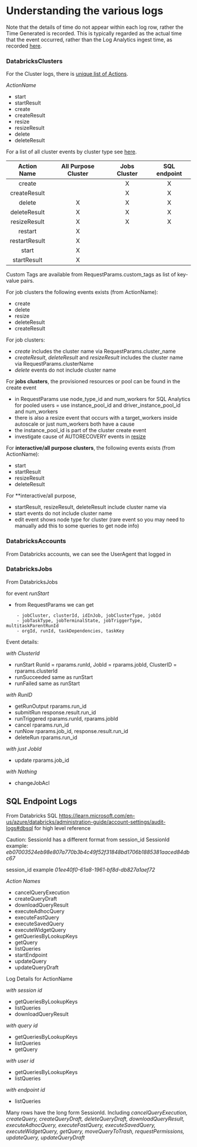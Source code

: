 # Understanding the various logs

Note that the details of time do not appear within each log row, rather the Time Generated is recorded. This is typically regarded as the actual time that the event occurred, rather than the Log Analytics ingest time, as recorded [here](https://docs.microsoft.com/en-us/azure/azure-monitor/logs/log-standard-columns#timegenerated).

### **DatabricksClusters**

For the Cluster logs, there is [unique list of Actions](/loganalytics_queries/clusters_list_of_actions.kql).

*ActionName*
- start
- startResult
- create
- createResult
- resize
- resizeResult
- delete
- deleteResult


For a list of all cluster events by cluster type see [here](/loganalytics_queries/types%20of%20cluster.kql).

| Action Name | All Purpose Cluster | Jobs Cluster | SQL endpoint |
| :----------: | :----------: | :----------: | :----------: |
| create |  | X | X | 
| createResult |  | X | X | 
| delete | X | X | X | 
| deleteResult | X | X | X | 
| resizeResult | X | X | X | 
| restart | X |  |  | 
| restartResult | X |  |  | 
| start | X |  |  | 
| startResult | X |  |  | 

Custom Tags are available from RequestParams.custom_tags as list of key-value pairs.

For job clusters the following events exists (from ActionName):
+ create
+ delete
+ resize
+ deleteResult
+ createResult

For job clusters:
- *create* includes the cluster name via RequestParams.cluster_name
- *createResult*, *deleteResult* and *resizeResult* includes the cluster name via RequestParams.clusterName
- *delete* events do not include cluster name

For **jobs clusters**, the provisioned resources or pool can be found in the create event
- in RequestParams
    use node_type_id and num_workers for SQL Analytics
    for pooled users = use instance_pool_id and driver_instance_pool_id and num_workers
- there is also a resize event that occurs
    with a target_workers inside autoscale
    or just num_workers
    both have a cause
- the instance_pool_id is part of the cluster create event
- investigate cause of AUTORECOVERY events in [resize](/loganalytics_queries/cluster_resize_autorecovery.kql)

For **interactive/all purpose 
clusters**, the following events exists (from ActionName):
- start
- startResult
- resizeResult
- deleteResult 

For **interactive/all purpose,
- startResult, resizeResult, deleteResult include cluster name via
- start events do not include cluster name
- edit event shows node type for cluster (rare event so you may need to manually add this to some queries to get node info)

### **DatabricksAccounts**

From Databricks accounts, we can see the UserAgent that logged in 

### **DatabricksJobs**

From DatabricksJobs

for event *runStart*
-    from RequestParams we can get 
```
    - jobCluster, clusterId, idInJob, jobClusterType, jobId
    - jobTaskType, jobTerminalState, jobTriggerType, multitaskParentRunId
    - orgId, runId, taskDependencies, taskKey
```

Event details:

*with ClusterId*
- runStart    RunId = rparams.runId, JobId = rparams.jobId, ClusterID = rparams.clusterId
- runSucceeded same as runStart
- runFailed same as runStart

*with RunID*
- getRunOutput    rparams.run_id
- submitRun   response.result.run_id
- runTriggered rparams.runId, rparams.jobId
- cancel  rparams.run_id
- runNow rparams.job_id, response.result.run_id
- deleteRun rparams.run_id

*with just JobId*
- update  rparams.job_id

*with Nothing*
- changeJobAcl

## SQL Endpoint Logs

From Databricks SQL
https://learn.microsoft.com/en-us/azure/databricks/administration-guide/account-settings/audit-logs#dbsql for high level reference

Caution: SessionId has a different format from session_id
SessionId example: *eb07003524eb98e807a770b3b4c49f52f31848bd1706b1885381aaced84dbc67*

session_id example *01ee40f0-61a8-1961-bf8d-db827a1aef72*

*Action Names*
 - cancelQueryExecution
 - createQueryDraft
 - downloadQueryResult
 - executeAdhocQuery
 - executeFastQuery
 - executeSavedQuery
 - executeWidgetQuery
 - getQueriesByLookupKeys
 - getQuery
 - listQueries
 - startEndpoint
 - updateQuery
 - updateQueryDraft

Log Details for ActionName


*with session id*
- getQueriesByLookupKeys
- listQueries
- downloadQueryResult

*with query id*
- getQueriesByLookupKeys
- listQueries
- getQuery

*with user id*
- getQueriesByLookupKeys
- listQueries

*with endpoint id*
- listQueries

Many rows have the long form SessionId.
Including 
*cancelQueryExecution,	createQuery,	createQueryDraft,	deleteQueryDraft,	downloadQueryResult,	executeAdhocQuery,	executeFastQuery,	executeSavedQuery,	executeWidgetQuery,	getQuery,	moveQueryToTrash,	requestPermissions,	updateQuery,	updateQueryDraft*
